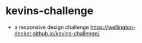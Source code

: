 # kevins-challenge
- a  responsive design challenge
https://wellington-decker.github.io/kevins-challenge/
